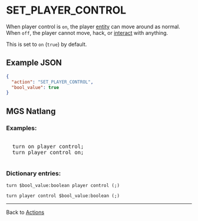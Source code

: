 # SET_PLAYER_CONTROL

When player control is `on`, the player [entity](../entities) can move around as normal. When `off`, the player cannot move, hack, or [interact](../scripts/on_interact) with anything.

This is set to `on` (`true`) by default.

## Example JSON

```json
{
  "action": "SET_PLAYER_CONTROL",
  "bool_value": true
}
```

## MGS Natlang

### Examples:

<pre class="HyperMD-codeblock mgs">

  <span class="verb">turn</span> <span class="language-constant">on</span> <span class="target">player</span> <span class="target">control</span><span class="terminator">;</span>
  <span class="verb">turn</span> <span class="target">player</span> <span class="target">control</span> <span class="language-constant">on</span><span class="terminator">;</span>

</pre>

### Dictionary entries:

```
turn $bool_value:boolean player control (;)

turn player control $bool_value:boolean (;)
```

---

Back to [Actions](../actions)
